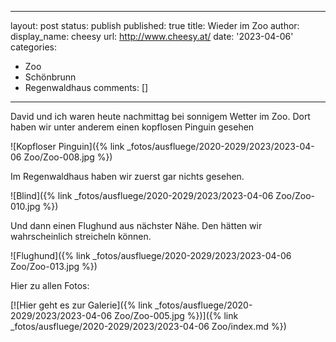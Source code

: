 
---
layout: post
status: publish
published: true
title: Wieder im Zoo
author:
  display_name: cheesy
  url: http://www.cheesy.at/
date: '2023-04-06'
categories:
- Zoo
- Schönbrunn
- Regenwaldhaus
comments: []
---

David und ich waren heute nachmittag bei sonnigem Wetter im Zoo. Dort haben wir unter anderem einen kopflosen Pinguin gesehen

![Kopfloser Pinguin]({% link _fotos/ausfluege/2020-2029/2023/2023-04-06 Zoo/Zoo-008.jpg %})

Im Regenwaldhaus haben wir zuerst gar nichts gesehen.

![Blind]({% link _fotos/ausfluege/2020-2029/2023/2023-04-06 Zoo/Zoo-010.jpg %})

Und dann einen Flughund aus nächster Nähe. Den hätten wir wahrscheinlich streicheln können.

![Flughund]({% link _fotos/ausfluege/2020-2029/2023/2023-04-06 Zoo/Zoo-013.jpg %})

Hier zu allen Fotos:

[![Hier geht es zur Galerie]({% link _fotos/ausfluege/2020-2029/2023/2023-04-06 Zoo/Zoo-005.jpg %})]({% link _fotos/ausfluege/2020-2029/2023/2023-04-06 Zoo/index.md %})
